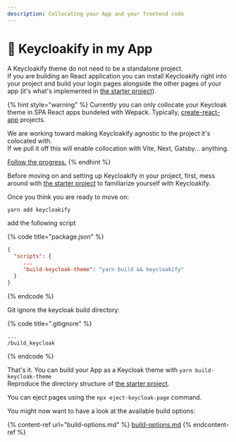 ```yaml
---
description: Collocating your App and your frontend code
---
```


# 🔩 Keycloakify in my App

A Keycloakify theme do not need to be a standalone project.\
If you are building an React application  you can install Keycloakify right into your project and build your login pages alongside the other pages of your app (it's what's implemented in [the starter project](https://github.com/keycloakify/keycloakify-starter)).

{% hint style="warning" %}
Currently you can only collocate your Keycloak theme in SPA React apps bundeled with Wepack. Typically, [create-react-app](https://create-react-app.dev/) projects. &#x20;

We are working toward making Keycloakify agnostic to the project it's colocated with.  \
If we pull it off this will enable collocation with Vite, Next, Gatsby... anything. &#x20;

[Follow the progress.](https://github.com/keycloakify/keycloakify/pull/275)
{% endhint %}

Before moving on and setting up Keycloakify in your project, first, mess around with [the starter project](https://github.com/codegouvfr/keycloakify-starter) to familiarize yourself with Keycloakify.

Once you think you are ready to move on:

```bash
yarn add keycloakify
```

add the following script

{% code title="package.json" %}
```json
{
  "scripts": {
     ...
     "build-keycloak-theme": "yarn build && keycloakify"
  }
}
```
{% endcode %}

Git ignore the keycloak build directory:

{% code title=".gitignore" %}
```diff
...
/build_keycloak
```
{% endcode %}

That's it. You can build your App as a Keycloak theme with `yarn build-keycloak-theme`\
Reproduce the directory structure of [the starter project](https://github.com/codegouvfr/keycloakify-starter).

You can eject pages using the `npx eject-keycloak-page` command.&#x20;

You might now want to have a look at the available build options:

{% content-ref url="build-options.md" %}
[build-options.md](build-options.md)
{% endcontent-ref %}
